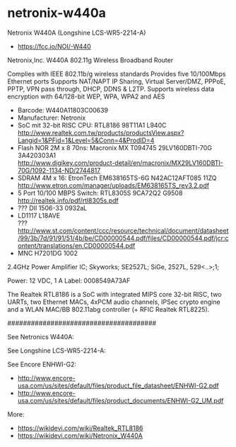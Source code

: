 # netronix-w440a
Netronix W440A (Longshine LCS-WR5-2214-A)

* https://fcc.io/NOI/-W440

Netronix,Inc. W440A
802.11g Wireless Broadband Router

Complies with IEEE 802.11b/g wireless standards 
Provides five 10/100Mbps Ethernet ports 
Supports NAT/NAPT IP Sharing, Virtual Server/DMZ,
PPPoE, PPTP, VPN pass through, DHCP, DDNS & L2TP. 
Supports wireless data encryption with 64/128-bit WEP,
WPA, WPA2 and AES

* Barcode: W440A11803C00639
* Manufacturer: Netronix
* SoC mit 32-bit RISC CPU: RTL8186 98T11A1 L940C  
  http://www.realtek.com.tw/products/productsView.aspx?Langid=1&PFid=1&Level=5&Conn=4&ProdID=4
* Flash NOR 2M x 8 70ns: Macronix MX T094745 29LV160DBTI-70G 3A420303A1   
  http://www.digikey.com/product-detail/en/macronix/MX29LV160DBTI-70G/1092-1134-ND/2744817  
* SDRAM 4M x 16: EtronTech EM638165TS-6G N42AC12AFT085 11ZQ
  http://www.etron.com/manager/uploads/EM638165TS_rev3.2.pdf
* 5 Port 10/100 MBPS Switch: RTL8305S 9CA72Q2 G9508  
  http://realtek.info/pdf/rtl8305s.pdf
* ??? DII 1506-33 0932aL
* LD1117 L18AVE  
  ??? http://www.st.com/content/ccc/resource/technical/document/datasheet/99/3b/7d/91/91/51/4b/be/CD00000544.pdf/files/CD00000544.pdf/jcr:content/translations/en.CD00000544.pdf
* MNC H7201DG 1002

2.4GHz Power Amplifier IC;
Skyworks;
SE2527L;
SiGe, 2527L, 529<..>;1;




Power: 12 VDC, 1 A
Label: 0008549A73AF



The Realtek RTL8186 is a SoC with integrated MIPS core 32-bit RISC,
two UARTs, two Ethernet MACs, 4xPCM audio channels, IPSec crypto engine
and a WLAN MAC/BB 802.11abg controller (+ RFIC Realtek RTL8225).


######################################

See Netronics W440A:

See Longshine LCS-WR5-2214-A:



See Encore ENHWI-G2:

* http://www.encore-usa.com/us/sites/default/files/product_file_datasheet/ENHWI-G2.pdf
* http://www.encore-usa.com/us/sites/default/files/product_documents/ENHWI-G2_UM.pdf

More:

* https://wikidevi.com/wiki/Realtek_RTL8186
* https://wikidevi.com/wiki/Netronix_W440A
